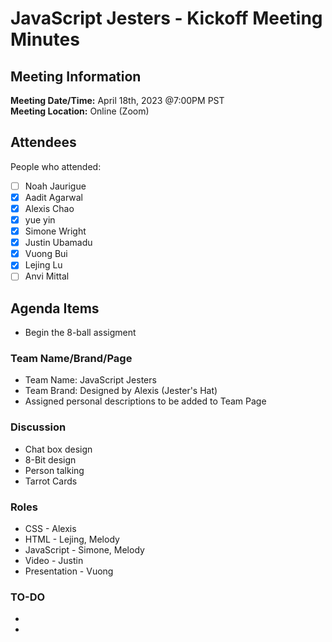 # JavaScript Jesters - Kickoff Meeting Minutes
## Meeting Information
**Meeting Date/Time:** April 18th, 2023 @7:00PM PST  
**Meeting Location:** Online (Zoom)

## Attendees
People who attended:
- [ ] Noah Jaurigue
- [X] Aadit Agarwal
- [X] Alexis Chao
- [X] yue yin
- [X] Simone Wright
- [x] Justin Ubamadu
- [X] Vuong Bui
- [X] Lejing Lu
- [ ] Anvi Mittal

## Agenda Items
- Begin the 8-ball assigment 

### Team Name/Brand/Page
- Team Name: JavaScript Jesters
- Team Brand: Designed by Alexis (Jester's Hat)
- Assigned personal descriptions to be added to Team Page
  
### Discussion
- Chat box design
- 8-Bit design
- Person talking
- Tarrot Cards

### Roles
- CSS - Alexis
- HTML - Lejing, Melody
- JavaScript - Simone, Melody
- Video - Justin
- Presentation - Vuong

### TO-DO 
- 
- 